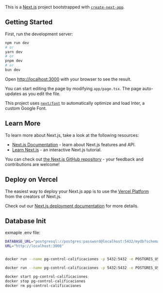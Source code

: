 This is a [Next.js](https://nextjs.org/) project bootstrapped with [`create-next-app`](https://github.com/vercel/next.js/tree/canary/packages/create-next-app).

## Getting Started

First, run the development server:

```bash
npm run dev
# or
yarn dev
# or
pnpm dev
# or
bun dev
```

Open [http://localhost:3000](http://localhost:3000) with your browser to see the result.

You can start editing the page by modifying `app/page.tsx`. The page auto-updates as you edit the file.

This project uses [`next/font`](https://nextjs.org/docs/basic-features/font-optimization) to automatically optimize and load Inter, a custom Google Font.

## Learn More

To learn more about Next.js, take a look at the following resources:

- [Next.js Documentation](https://nextjs.org/docs) - learn about Next.js features and API.
- [Learn Next.js](https://nextjs.org/learn) - an interactive Next.js tutorial.

You can check out [the Next.js GitHub repository](https://github.com/vercel/next.js/) - your feedback and contributions are welcome!

## Deploy on Vercel

The easiest way to deploy your Next.js app is to use the [Vercel Platform](https://vercel.com/new?utm_medium=default-template&filter=next.js&utm_source=create-next-app&utm_campaign=create-next-app-readme) from the creators of Next.js.

Check out our [Next.js deployment documentation](https://nextjs.org/docs/deployment) for more details.


## Database Init

exmaple .env file:

```bash
DATABASE_URL="postgresql://postgres:password@localhost:5432/mydb?schema=public"
URL="http://localhost:3000"

```

```bash

docker run --name pg-control-calificaciones -p 5432:5432 -e POSTGRES_USER=postgres -e POSTGRES_PASSWORD=password -e POSTGRES_DB=control_calificaciones -v ./database/init.sql:/docker-entrypoint-initdb.d/init.sql -d postgres

docker run --name pg-control-calificaciones -p 5432:5432 -e POSTGRES_USER=postgres -e POSTGRES_PASSWORD=password -e POSTGRES_DB=control_calificaciones -d postgres

docker start pg-control-calificaciones
docker stop pg-control-calificaciones
docker rm pg-control-calificaciones
```

